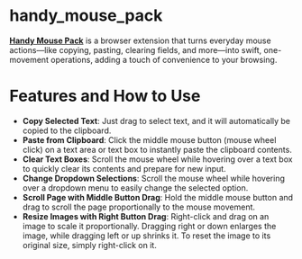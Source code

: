 # handy_mouse_pack

[**Handy Mouse Pack**](https://chromewebstore.google.com/detail/handy-mouse-pack/gobdfmnfmpaccdbjpcnnljgpobagigcg)  is a browser extension that turns everyday mouse actions—like copying, pasting, clearing fields, and more—into swift, one-movement operations, adding a touch of convenience to your browsing.

# Features and How to Use

- **Copy Selected Text**: Just drag to select text, and it will automatically be copied to the clipboard.
- **Paste from Clipboard**: Click the middle mouse button (mouse wheel click) on a text area or text box to instantly paste the clipboard contents.
- **Clear Text Boxes**: Scroll the mouse wheel while hovering over a text box to quickly clear its contents and prepare for new input.
- **Change Dropdown Selections**: Scroll the mouse wheel while hovering over a dropdown menu to easily change the selected option.
- **Scroll Page with Middle Button Drag**: Hold the middle mouse button and drag to scroll the page proportionally to the mouse movement.
- **Resize Images with Right Button Drag**: Right-click and drag on an image to scale it proportionally. Dragging right or down enlarges the image, while dragging left or up shrinks it. To reset the image to its original size, simply right-click on it.
